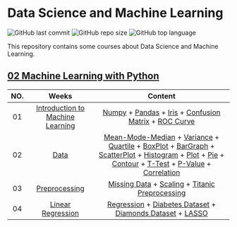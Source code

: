 # Data Science and Machine Learning

![GitHub last commit](https://img.shields.io/github/last-commit/Yousefess/DataScience2023)
![GitHub repo size](https://img.shields.io/github/repo-size/Yousefess/DataScience2023)
![GitHub top language](https://img.shields.io/github/languages/top/Yousefess/DataScience2023)

This repository contains some courses about Data Science and Machine Learning.

## [02 Machine Learning with Python](https://github.com/Yousefess/DataScience2023/tree/main/01%20Machine%20Learning%20with%20Python)

| NO. | Weeks | Content |
| :---: | :-----: | :-------: |
| 01 | [Introduction to Machine Learning](https://github.com/Yousefess/DataScience2023/tree/main/01%20Machine%20Learning%20with%20Python/Week%2001) | [Numpy](https://github.com/Yousefess/DataScience2023/blob/main/01%20Machine%20Learning%20with%20Python/Week%2001/01%20Numpy.ipynb) + [Pandas](https://github.com/Yousefess/DataScience2023/blob/main/01%20Machine%20Learning%20with%20Python/Week%2001/02%20Pandas.ipynb) + [Iris](https://github.com/Yousefess/DataScience2023/blob/main/01%20Machine%20Learning%20with%20Python/Week%2001/03%20Iris.ipynb) + [Confusion Matrix](https://github.com/Yousefess/DataScience2023/blob/main/01%20Machine%20Learning%20with%20Python/Week%2001/04%20ConfusionMatrix.ipynb) + [ROC Curve](https://github.com/Yousefess/DataScience2023/blob/main/01%20Machine%20Learning%20with%20Python/Week%2001/05%20ROC.ipynb) |
| 02 | [Data](https://github.com/Yousefess/DataScience2023/tree/main/01%20Machine%20Learning%20with%20Python/Week%2002) | [Mean-Mode-Median](https://github.com/Yousefess/DataScience2023/blob/main/01%20Machine%20Learning%20with%20Python/Week%2002/01%20Mean-Mode-Median.ipynb) + [Variance](https://github.com/Yousefess/DataScience2023/blob/main/01%20Machine%20Learning%20with%20Python/Week%2002/02%20Variance.ipynb) + [Quartile](https://github.com/Yousefess/DataScience2023/blob/main/01%20Machine%20Learning%20with%20Python/Week%2002/03%20Quartile.ipynb) + [BoxPlot](https://github.com/Yousefess/DataScience2023/blob/main/01%20Machine%20Learning%20with%20Python/Week%2002/04%20BoxPlot.ipynb) + [BarGraph](https://github.com/Yousefess/DataScience2023/blob/main/01%20Machine%20Learning%20with%20Python/Week%2002/05%20BarGraph.ipynb) + [ScatterPlot](https://github.com/Yousefess/DataScience2023/blob/main/01%20Machine%20Learning%20with%20Python/Week%2002/06%20ScatterPlot.ipynb) + [Histogram](https://github.com/Yousefess/DataScience2023/blob/main/01%20Machine%20Learning%20with%20Python/Week%2002/07%20Histogram.ipynb) + [Plot](https://github.com/Yousefess/DataScience2023/blob/main/01%20Machine%20Learning%20with%20Python/Week%2002/08%20Plot.ipynb) + [Pie](https://github.com/Yousefess/DataScience2023/blob/main/01%20Machine%20Learning%20with%20Python/Week%2002/09%20Pie.ipynb) + [Contour](https://github.com/Yousefess/DataScience2023/blob/main/01%20Machine%20Learning%20with%20Python/Week%2002/10%20Contour.ipynb) + [T-Test](https://github.com/Yousefess/DataScience2023/blob/main/01%20Machine%20Learning%20with%20Python/Week%2002/11%20T-Test.ipynb) + [P-Value](https://github.com/Yousefess/DataScience2023/blob/main/01%20Machine%20Learning%20with%20Python/Week%2002/12%20P-Value.ipynb) + [Correlation](https://github.com/Yousefess/DataScience2023/blob/main/01%20Machine%20Learning%20with%20Python/Week%2002/13%20Correlation.ipynb) |
| 03 | [Preprocessing](https://github.com/Yousefess/DataScience2023/tree/main/01%20Machine%20Learning%20with%20Python/Week%2003) | [Missing Data](https://github.com/Yousefess/DataScience2023/blob/main/01%20Machine%20Learning%20with%20Python/Week%2003/01%20Missing%20Data.ipynb) + [Scaling](https://github.com/Yousefess/DataScience2023/blob/main/01%20Machine%20Learning%20with%20Python/Week%2003/02%20Preprocessing_Scale.ipynb) + [Titanic Preprocessing](https://github.com/Yousefess/DataScience2023/blob/main/01%20Machine%20Learning%20with%20Python/Week%2003/03%20Preprocessing_Titanic.ipynb) |
| 04 | [Linear Regression](https://github.com/Yousefess/DataScience2023/tree/main/01%20Machine%20Learning%20with%20Python/Week%2004) | [Regression](https://github.com/Yousefess/DataScience2023/blob/main/01%20Machine%20Learning%20with%20Python/Week%2004/01%20Regression.ipynb) + [Diabetes Dataset](https://github.com/Yousefess/DataScience2023/blob/main/01%20Machine%20Learning%20with%20Python/Week%2004/02%20Diabetes%20Dataset.ipynb) + [Diamonds Dataset](https://github.com/Yousefess/DataScience2023/blob/main/01%20Machine%20Learning%20with%20Python/Week%2004/03%20Diamonds%20Dataset.ipynb) + [LASSO](https://github.com/Yousefess/DataScience2023/blob/main/01%20Machine%20Learning%20with%20Python/Week%2004/04%20LASSO.ipynb) |
